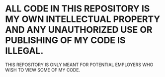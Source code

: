 # ALL CODE IN THIS REPOSITORY IS MY OWN INTELLECTUAL PROPERTY AND ANY UNAUTHORIZED USE OR PUBLISHING OF MY CODE IS ILLEGAL. 
THIS REPOSITORY IS ONLY MEANT FOR POTENTIAL EMPLOYERS WHO WISH TO VIEW SOME OF MY CODE.
